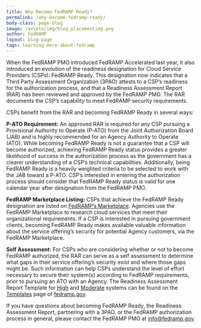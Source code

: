```yaml
---
title: Why Become FedRAMP Ready?
permalink: /why-become-fedramp-ready/
body-class: page-blog
image: /assets/img/blog_placementimg.png
author: FedRAMP
layout: blog-page
tags: learning-more-about-fedramp
---
```


When the FedRAMP PMO introduced FedRAMP Accelerated last year, it also introduced an evolution of the readiness designation for Cloud Service Providers (CSPs): FedRAMP Ready. This designation now indicates that a Third Party Assessment Organization (3PAO) attests to a CSP’s readiness for the authorization process, and that a Readiness Assessment Report (RAR) has been reviewed and approved by the FedRAMP PMO. The RAR documents the CSP’s capability to meet FedRAMP security requirements.

CSPs benefit from the RAR and becoming FedRAMP Ready in several ways:

  **P-ATO Requirement:** An approved RAR is required for any CSP pursuing a Provisional Authority to Operate (P-ATO) from the Joint Authorization Board (JAB) and is highly recommended for an Agency Authority to Operate (ATO). While becoming FedRAMP Ready is not a guarantee that a CSP will become authorized, achieving FedRAMP Ready status provides a greater likelihood of success in the authorization process as the government has a clearer understanding of a CSP’s technical capabilities. Additionally, being FedRAMP Ready is a heavily weighted criteria to be selected to work with the JAB toward a P-ATO. CSP’s interested in entering the authorization process should consider that FedRAMP Ready status is valid for one calendar year after designation from the FedRAMP PMO.

  **FedRAMP Marketplace Listing:** CSPs that achieve the FedRAMP Ready designation are listed on [FedRAMP’s Marketplace](https://marketplace.fedramp.gov/). Agencies use the FedRAMP Marketplace to research cloud services that meet their organizational requirements. If a CSP is interested in pursuing government clients, becoming FedRAMP Ready makes available valuable information about the service offering’s security for potential Agency customers, via the FedRAMP Marketplace.

  **Self Assessment:** For CSPs who are considering whether or not to become FedRAMP authorized, the RAR can serve as a self assessment to determine what gaps in their service offering’s security exist and where those gaps might be. Such information can help CSPs understand the level of effort necessary to secure their system(s) according to FedRAMP requirements, prior to pursuing an ATO with an Agency. The Readiness Assessment Report Template for [High](https://www.fedramp.gov/assets/resources/templates/FedRAMP-High-RAR-Template.docx) and [Moderate](https://www.fedramp.gov/assets/resources/templates/FedRAMP-Moderate-RAR-Template.docx) systems can be found on the [Templates](https://www.fedramp.gov/templates/) page of [fedramp.gov](https://www.fedramp.gov/).

If you have questions about becoming FedRAMP Ready, the Readiness Assessment Report, partnering with a 3PAO, or the FedRAMP authorization process in general, please contact the FedRAMP PMO at [info@fedramp.gov](mailto:info@fedramp.gov).
